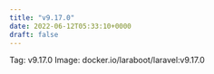 ```yaml
---
title: "v9.17.0"
date: 2022-06-12T05:33:10+0000
draft: false
---
```


Tag: v9.17.0
Image: docker.io/laraboot/laravel:v9.17.0
